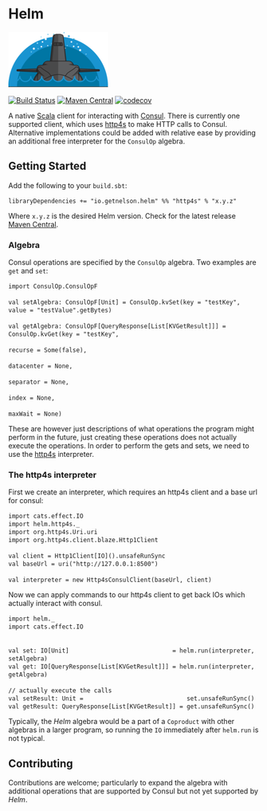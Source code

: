 # Helm

![Logo](docs/src/img/logo.png)

[![Build Status](https://travis-ci.org/getnelson/helm.svg?branch=master)](https://travis-ci.org/getnelson/helm)
[![Maven Central](https://maven-badges.herokuapp.com/maven-central/io.getnelson.helm/core_2.11/badge.svg)](https://maven-badges.herokuapp.com/maven-central/io.getnelson.helm/core_2.11)
[![codecov](https://codecov.io/gh/getnelson/helm/branch/master/graph/badge.svg)](https://codecov.io/gh/getnelson/helm)

A native [Scala](http://scala-lang.org) client for interacting with [Consul](https://www.consul.io/). There is currently one supported client, which uses [http4s](http://http4s.org) to make HTTP calls to Consul. Alternative implementations could be added with relative ease by providing an additional free interpreter for the `ConsulOp` algebra.

## Getting Started

Add the following to your `build.sbt`:

    libraryDependencies += "io.getnelson.helm" %% "http4s" % "x.y.z"

Where `x.y.z` is the desired Helm version. Check for the latest release [Maven Central](http://search.maven.org/#search%7Cga%7C1%7Cg%3A%22io.getnelson.helm%22).

### Algebra

Consul operations are specified by the `ConsulOp` algebra.  Two
examples are `get` and `set`:

```
import ConsulOp.ConsulOpF

val setAlgebra: ConsulOpF[Unit] = ConsulOp.kvSet(key = "testKey", value = "testValue".getBytes)

val getAlgebra: ConsulOpF[QueryResponse[List[KVGetResult]]] = ConsulOp.kvGet(key = "testKey",
                                                                             recurse = Some(false),
                                                                             datacenter = None,
                                                                             separator = None,
                                                                             index = None,
                                                                             maxWait = None)
```

These are however just descriptions of what operations the program might perform in the future, just creating these operations does not
actually execute the operations. In order to perform the gets and sets, we need to use the [http4s](http://http4s.org) interpreter.

### The http4s interpreter

First we create an interpreter, which requires an http4s client and
a base url for consul:

```
import cats.effect.IO
import helm.http4s._
import org.http4s.Uri.uri
import org.http4s.client.blaze.Http1Client

val client = Http1Client[IO]().unsafeRunSync
val baseUrl = uri("http://127.0.0.1:8500")

val interpreter = new Http4sConsulClient(baseUrl, client)
```

Now we can apply commands to our http4s client to get back IOs
which actually interact with consul.

```
import helm._
import cats.effect.IO


val set: IO[Unit]                             = helm.run(interpreter, setAlgebra)
val get: IO[QueryResponse[List[KVGetResult]]] = helm.run(interpreter, getAlgebra)

// actually execute the calls
val setResult: Unit =                             set.unsafeRunSync()
val getResult: QueryResponse[List[KVGetResult]] = get.unsafeRunSync()

```

Typically, the *Helm* algebra would be a part of a `Coproduct` with other algebras in a larger program, so running the `IO` immediately after `helm.run` is not typical.

## Contributing

Contributions are welcome; particularly to expand the algebra with additional operations that are supported by Consul but not yet supported by *Helm*.

